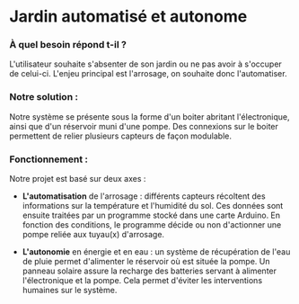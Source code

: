 # Jardin automatisé et autonome

### À quel besoin répond t-il ?
L'utilisateur souhaite s'absenter de son jardin ou ne pas avoir à s'occuper de celui-ci. L'enjeu principal est l'arrosage, on souhaite donc l'automatiser.

### Notre solution :
Notre système se présente sous la forme d'un boiter abritant l'électronique, ainsi que d'un réservoir muni d'une pompe. Des connexions sur le boiter permettent de relier plusieurs capteurs de façon modulable.

### Fonctionnement :
Notre projet est basé sur deux axes : 

- **L'automatisation** de l'arrosage : différents capteurs récoltent des informations sur la température et l'humidité du sol. Ces données sont ensuite traitées par un programme stocké dans une carte Arduino. En fonction des conditions, le programme décide ou non d'actionner une pompe reliée aux tuyau(x) d'arrosage.

- **L'autonomie** en énergie et en eau : un système de récupération de l'eau de pluie permet d'alimenter le réservoir où est située la pompe. Un panneau solaire assure la recharge des batteries servant à alimenter l'électronique et la pompe. Cela permet d'éviter les interventions humaines sur le système.
